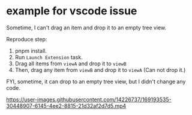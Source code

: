 # example for vscode issue

Sometime, I can't drag an item and drop it to an empty tree view.

Reproduce step:

1. pnpm install.
2. Run `Launch Extension` task.
3. Drag all items from `viewA` and drop it to `viewB`
4. Then, drag any item from `viewB` and drop it to `viewA` (Can not drop it.)


FYI, sometime, it can drop to an empty tree view, but I didn't change any code.


https://user-images.githubusercontent.com/14226737/169193535-30448907-6145-4ee2-8815-21d32af2d7d5.mp4

